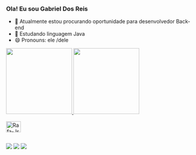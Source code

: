 ###  Ola! Eu sou Gabriel Dos Reis 

- 🔭 Atualmente estou procurando oportunidade para desenvolvedor Back-end
- 🌱 Estudando linguagem Java 
- 😄 Pronouns: ele /dele

<div>
  <a href="https://github.com/1GabrielReis">
  <img height="180em" src="https://github-readme-stats.vercel.app/api?username=1GabrielReis&show_icons=true&theme=radical&include_all_commits=true&count_private=true"/>
  <img height="180em" src="https://github-readme-stats.vercel.app/api/top-langs/?username=1GabrielReis&layout=compact&langs_count=7&theme=radical"/>
</div>
  
<div style="display: inline_block"><br>   
   <img align="center" alt="Rafa-Js" height="30" width="40" src="https://user-images.githubusercontent.com/109107473/229392150-cb7ed674-908e-4abc-9751-241382785949.png">
             
</div>
  
  ##
  
  <div>
     <a href="http://wa.me/5511998114487" target="_blank"><img src="https://img.shields.io/badge/WhatsApp-25D366?style=for-the-badge&logo=whatsapp&logoColor=white"             target="_blank"></a> 
    <a href = "mailto:greis826@gmail.com><img src="https://img.shields.io/badge/-Gmail-%23333?style=for-the-badge&logo=gmail&logoColor=white" target="_blank"></a>
    <a href="https://www.linkedin.com/in/gabriel-duarte-reis/" target="_blank"><img src="https://img.shields.io/badge/-LinkedIn-%230077B5?style=for-the-badge&logo=linkedin&logoColor=white" target="_blank"></a>
    <a href = "mailto:greis826@gmail.com"><img src="https://img.shields.io/badge/-Gmail-%23333?style=for-the-badge&logo=gmail&logoColor=white" target="_blank"></a>
  </div>
  

    
